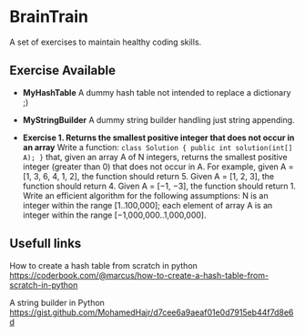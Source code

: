 ﻿# BrainTrain
 A set of exercises to maintain healthy coding skills.

## Exercise Available

- **MyHashTable** A dummy hash table not intended to replace a dictionary ;)

- **MyStringBuilder** A dummy string builder handling just string appending.

- **Exercise 1. Returns the smallest positive integer that does not occur in an array** Write a function: 
```class Solution { public int solution(int[] A); }```
that, given an array A of N integers, returns the smallest positive integer (greater than 0) that does not occur in A.
For example, given A = [1, 3, 6, 4, 1, 2], the function should return 5.
Given A = [1, 2, 3], the function should return 4.
Given A = [−1, −3], the function should return 1.
Write an efficient algorithm for the following assumptions:
N is an integer within the range [1..100,000];
each element of array A is an integer within the range [−1,000,000..1,000,000]. 

## Usefull links

How to create a hash table from scratch in python
https://coderbook.com/@marcus/how-to-create-a-hash-table-from-scratch-in-python

A string builder in Python
https://gist.github.com/MohamedHajr/d7cee6a9aeaf01e0d7915eb44f7d8e6d
